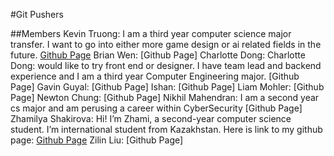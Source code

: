 #Git Pushers

##Members 
Kevin Truong: I am a third year computer science major transfer. I want to go into either more game design or ai related fields in the future. [Github Page](https://github.com/azuk132435)
Brian Wen: [Github Page]
Charlotte Dong: Charlotte Dong: would like to try front end or designer. I have team lead and backend experience and I am a third year Computer Engineering major. [Github Page]
Gavin Guyal: [Github Page]
Ishan: [Github Page]
Liam Mohler: [Github Page]
Newton Chung: [Github Page]
Nikhil Mahendran: I am a second year cs major and am perusing a career within CyberSecurity [Github Page]
Zhamilya Shakirova: Hi! I’m Zhami, a second-year computer science student. I’m international student from Kazakhstan. Here is link to my github page: [Github Page](https://github.com/zshakirova)
Zilin Liu: [Github Page]
